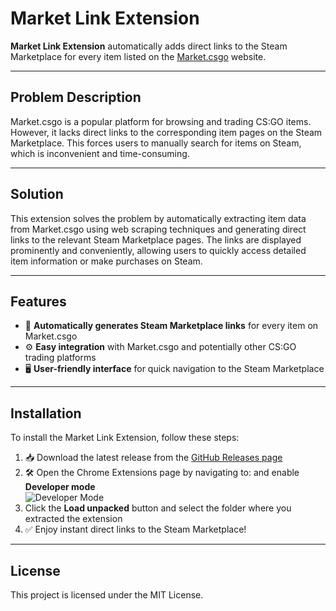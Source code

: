 # Market Link Extension

**Market Link Extension** automatically adds direct links to the Steam Marketplace for every item listed on the [Market.csgo](https://market.csgo) website.

---

## Problem Description

Market.csgo is a popular platform for browsing and trading CS:GO items. However, it lacks direct links to the corresponding item pages on the Steam Marketplace. This forces users to manually search for items on Steam, which is inconvenient and time-consuming.

---

## Solution

This extension solves the problem by automatically extracting item data from Market.csgo using web scraping techniques and generating direct links to the relevant Steam Marketplace pages. The links are displayed prominently and conveniently, allowing users to quickly access detailed item information or make purchases on Steam.

---

## Features

- 🔗 **Automatically generates Steam Marketplace links** for every item on Market.csgo  
- ⚙️ **Easy integration** with Market.csgo and potentially other CS:GO trading platforms  
- 🖥️ **User-friendly interface** for quick navigation to the Steam Marketplace  

---

## Installation

To install the Market Link Extension, follow these steps:

1. 📥 Download the latest release from the [GitHub Releases page](https://github.com/Glubin-yep/SteamLinkExtensions/releases)  
2. 🛠 Open the Chrome Extensions page by navigating to: and enable **Developer mode**  
![Developer Mode](https://github.com/Glubin-yep/SteamLinkExtensions/assets/88516266/a75f0562-4e47-4c76-bab0-14939f6f6a85)  
3. Click the **Load unpacked** button and select the folder where you extracted the extension  
4. ✅ Enjoy instant direct links to the Steam Marketplace!

---

## License

This project is licensed under the MIT License.
